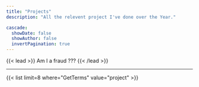 ```yaml
---
title: "Projects"
description: "All the relevent project I've done over the Year."

cascade:
  showDate: false
  showAuthor: false
  invertPagination: true
---
```


{{< lead >}}
Am I a fraud ???
{{< /lead >}}

---

{{< list limit=8 where="GetTerms" value="project" >}}
